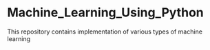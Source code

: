 # Machine_Learning_Using_Python
This repository contains implementation of various types of machine learning
